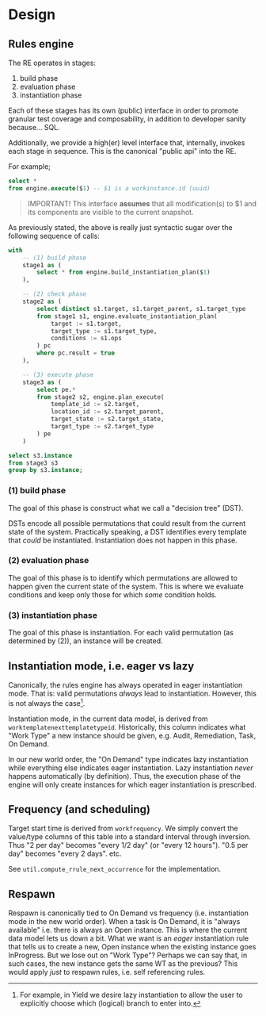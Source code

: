 # Design

## Rules engine

The RE operates in stages:

1. build phase
2. evaluation phase
3. instantiation phase

Each of these stages has its own (public) interface in order to promote granular
test coverage and composability, in addition to developer sanity because... SQL.

Additionally, we provide a high(er) level interface that, internally, invokes
each stage in sequence. This is the canonical "public api" into the RE.

For example;

```sql
select *
from engine.execute($1) -- $1 is a workinstance.id (uuid)
```

> IMPORTANT!
> This interface **assumes** that all modification(s) to $1 and its components
> are visible to the current snapshot.

As previously stated, the above is really just syntactic sugar over the
following sequence of calls:

```sql
with
    -- (1) build phase
    stage1 as (
        select * from engine.build_instantiation_plan($1)
    ),

    -- (2) check phase
    stage2 as (
        select distinct s1.target, s1.target_parent, s1.target_type
        from stage1 s1, engine.evaluate_instantiation_plan(
            target := s1.target,
            target_type := s1.target_type,
            conditions := s1.ops
        ) pc
        where pc.result = true
    ),

    -- (3) execute phase
    stage3 as (
        select pe.*
        from stage2 s2, engine.plan_execute(
            template_id := s2.target,
            location_id := s2.target_parent,
            target_state := s2.target_state,
            target_type := s2.target_type
        ) pe
    )

select s3.instance
from stage3 s3
group by s3.instance;
```

### (1) build phase

The goal of this phase is construct what we call a "decision tree" (DST).

DSTs encode all possible permutations that could result from the current state
of the system. Practically speaking, a DST identifies every template that
_could_ be instantiated. Instantiation does not happen in this phase.

### (2) evaluation phase

The goal of this phase is to identify which permutations are allowed to happen
given the current state of the system. This is where we evaluate conditions and
keep only those for which _some_ condition holds.

### (3) instantiation phase

The goal of this phase is instantiation. For each valid permutation (as
determined by (2)), an instance will be created.

## Instantiation mode, i.e. eager vs lazy

Canonically, the rules engine has always operated in eager instantiation mode.
That is: valid permutations _always_ lead to instantiation. However, this is not
always the case[^1].

Instantiation mode, in the current data model, is derived from
`worktemplatenexttemplatetypeid`. Historically, this column indicates what "Work
Type" a new instance should be given, e.g. Audit, Remediation, Task, On Demand.

In our new world order, the "On Demand" type indicates lazy instantiation while
everything else indicates eager instantiation. Lazy instantiation _never_
happens automatically (by definition). Thus, the execution phase of the engine
will only create instances for which eager instantiation is prescribed.

## Frequency (and scheduling)

Target start time is derived from `workfrequency`. We simply convert the
value/type columns of this table into a standard interval through inversion.
Thus "2 per day" becomes "every 1/2 day" (or "every 12 hours"). "0.5 per day"
becomes "every 2 days". etc.

See `util.compute_rrule_next_occurrence` for the implementation.

## Respawn

Respawn is canonically tied to On Demand vs frequency (i.e. instantiation mode
in the new world order). When a task is On Demand, it is "always available" i.e.
there is always an Open instance. This is where the current data model lets us
down a bit. What we want is an _eager_ instantiation rule that tells us to create
a new, Open instance when the existing instance goes InProgress. But we lose out
on "Work Type"? Perhaps we can say that, in such cases, the new instance gets
the same WT as the previous? This would apply _just_ to respawn rules, i.e.
self referencing rules.

[^1]:
    For example, in Yield we desire lazy instantiation to allow the user to
    explicitly choose which (logical) branch to enter into.
